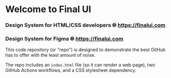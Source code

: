 # Welcome to Final UI 
### Design System for HTML/CSS developers  🌐 https://finalui.com
### Design System for Figma   🌐 https://finalui.com
This code repository (or "repo") is designed to demonstrate the best GitHub has to offer with the least amount of noise.

The repo includes an `index.html` file (so it can render a web page), two GitHub Actions workflows, and a CSS stylesheet dependency.
